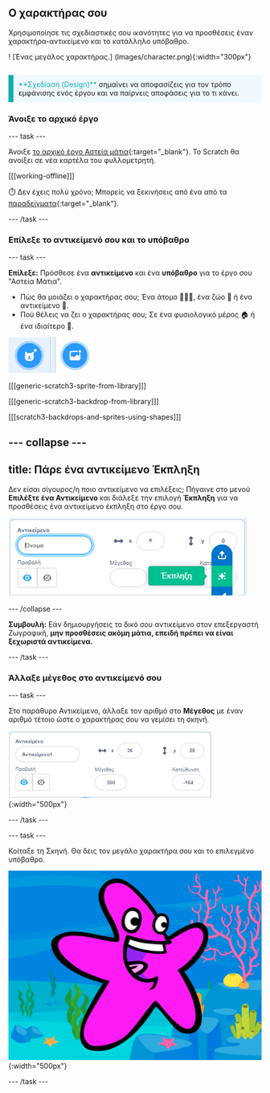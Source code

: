 ## Ο χαρακτήρας σου

<div style="display: flex; flex-wrap: wrap">
<div style="flex-basis: 200px; flex-grow: 1; margin-right: 15px;">
Χρησιμοποίησε τις σχεδιαστικές σου ικανότητες για να προσθέσεις έναν χαρακτήρα-αντικείμενο και το κατάλληλο υπόβαθρο. 
</div>
<div>

! [Ένας μεγάλος χαρακτήρας.] (Images/character.png){:width="300px"}    

</div>
</div>

<p style="border-left: solid; border-width:10px; border-color: #0faeb0; background-color: aliceblue; padding: 10px;">
<span style="color: #0faeb0">**Σχεδίαση (Design)**</span> σημαίνει να αποφασίζεις για τον τρόπο εμφάνισης ενός έργου και να παίρνεις αποφάσεις για το τι κάνει. 
</p>

### Άνοιξε το αρχικό έργο

--- task ---

Άνοιξε [το αρχικό έργο Αστεία μάτια](https://scratch.mit.edu/projects/582221984/editor){:target="_blank"}. Το Scratch θα ανοίξει σε νέα καρτέλα του φυλλομετρητή.

[[[working-offline]]]

⏱️ Δεν έχεις πολύ χρόνο; Μπορείς να ξεκινήσεις από ένα από τα [παραδείγματα](https://scratch.mit.edu/studios/29029028){:target="_blank"}.

--- /task ---

### Επίλεξε το αντικείμενό σου και το υπόβαθρο

--- task ---

**Επίλεξε:** Πρόσθεσε ένα **αντικείμενο** και ένα **υπόβαθρο** για το έργο σου "Αστεία Μάτια".

+ Πώς θα μοιάζει ο χαρακτήρας σου; Ένα άτομο 🧜🏽‍♀️, ένα ζώο 🐶 ή ένα αντικείμενο 🧸.
+ Πού θέλεις να ζει ο χαρακτήρας σου; Σε ένα φυσιολογικό μέρος 🏠 ή ένα ιδιαίτερο 🎪.

![Το εικονίδιο προσθήκης αντικειμένου και προσθήκης εικονιδίου υποβάθρου δίπλα δίπλα.](images/sprite-and-backdrop.png)

[[[generic-scratch3-sprite-from-library]]]

[[[generic-scratch3-backdrop-from-library]]]

[[[scratch3-backdrops-and-sprites-using-shapes]]]

--- collapse ---
---
title: Πάρε ένα αντικείμενο Έκπληξη
---

Δεν είσαι σίγουρος/η ποιο αντικείμενο να επιλέξεις; Πήγαινε στο μενού **Επιλέξτε ένα Αντικείμενο** και διάλεξε την επιλογή **Έκπληξη** για να προσθέσεις ένα αντικείμενο έκπληξη στο έργο σου.

![Η επιλογή "Έκπληξη" στο μενού "Επιλέξτε ένα Αντικείμενο".](images/surprise-sprite.png)

--- /collapse ---

**Συμβουλή:** Εάν δημιουργήσεις το δικό σου αντικείμενο στον επεξεργαστή Ζωγραφική, **μην προσθέσεις ακόμη μάτια, επειδή πρέπει να είναι ξεχωριστά αντικείμενα.**

--- /task ---

### Άλλαξε μέγεθος στο αντικείμενό σου

--- task ---

Στο παράθυρο Αντικείμενο, άλλαξε τον αριθμό στο **Μέγεθος** με έναν αριθμό τέτοιο ώστε ο χαρακτήρας σου να γεμίσει τη σκηνή.

![](images/size-property.png){:width="500px"}

--- /task ---

--- task ---

Κοίταξε τη Σκηνή. Θα δεις τον μεγάλο χαρακτήρα σου και το επιλεγμένο υπόβαθρο.

![](images/large-sprite-stage.png){:width="500px"}

--- /task ---
